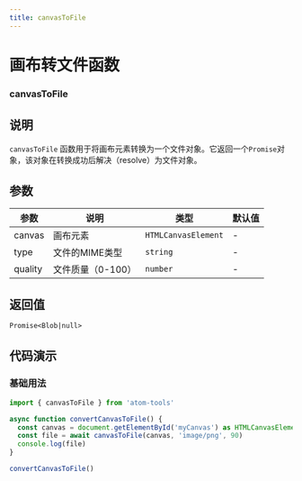 ```yaml
---
title: canvasToFile
---
```


# 画布转文件函数

### canvasToFile

## 说明

`canvasToFile` 函数用于将画布元素转换为一个文件对象。它返回一个`Promise`对象，该对象在转换成功后解决（resolve）为文件对象。

## 参数

| 参数   | 说明         | 类型     | 默认值      |
| ------ | ------------ | -------- | ----------- |
| canvas | 画布元素     | `HTMLCanvasElement` | - |
| type   | 文件的MIME类型 | `string` | - |
| quality | 文件质量（0-100） | `number` | - |

## 返回值

`Promise<Blob|null>` 

## 代码演示

### 基础用法

```typescript
import { canvasToFile } from 'atom-tools'

async function convertCanvasToFile() {
  const canvas = document.getElementById('myCanvas') as HTMLCanvasElement
  const file = await canvasToFile(canvas, 'image/png', 90)
  console.log(file)
}

convertCanvasToFile()
```